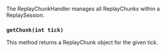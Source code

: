 The ReplayChunkHandler manages all ReplayChunks within a ReplaySession.

### `getChunk(int tick)`
This method returns a ReplayChunk object for the given tick.